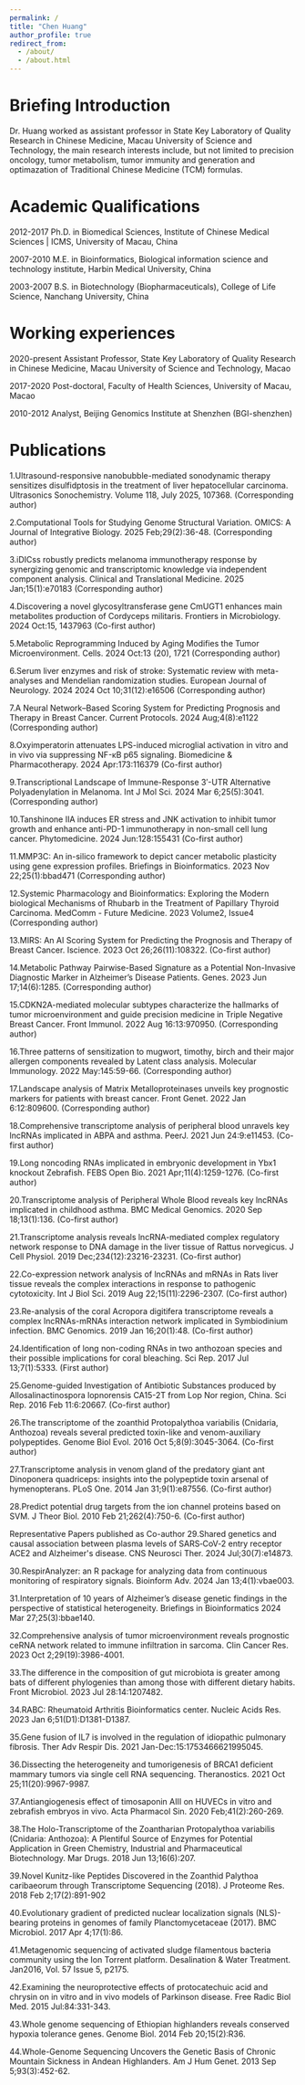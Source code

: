 ```yaml
---
permalink: /
title: "Chen Huang"
author_profile: true
redirect_from: 
  - /about/
  - /about.html
---
```


Briefing Introduction
======
Dr. Huang worked as assistant professor in State Key Laboratory of Quality Research in Chinese Medicine, Macau University of Science and Technology, the main research interests include, but not limited to precision oncology, tumor metabolism, tumor immunity and generation and optimazation of Traditional Chinese Medicine (TCM) formulas.


Academic Qualifications
======
2012-2017      Ph.D. in Biomedical Sciences, Institute of Chinese Medical Sciences | ICMS, University of Macau, China

2007-2010      M.E. in Bioinformatics, Biological information science and technology institute, Harbin Medical University, China

2003-2007      B.S. in Biotechnology (Biopharmaceuticals), College of Life Science, Nanchang University, China
 

Working experiences
======
2020-present    Assistant Professor, State Key Laboratory of Quality
                Research in Chinese Medicine, Macau University of Science and Technology, Macao


2017-2020       Post-doctoral, Faculty of Health Sciences, University of Macau, Macao

2010-2012       Analyst, Beijing Genomics Institute at Shenzhen (BGI-shenzhen)
 


Publications
======
1.Ultrasound-responsive nanobubble-mediated sonodynamic therapy sensitizes disulfidptosis in the treatment of liver hepatocellular carcinoma. Ultrasonics Sonochemistry. Volume 118, July 2025, 107368. (Corresponding author)

2.Computational Tools for Studying Genome Structural Variation. OMICS: A Journal of Integrative Biology. 2025 Feb;29(2):36-48. (Corresponding author)

3.iDICss robustly predicts melanoma immunotherapy response by synergizing genomic and transcriptomic knowledge via independent component analysis. Clinical and Translational Medicine. 2025 Jan;15(1):e70183 (Corresponding author)

4.Discovering a novel glycosyltransferase gene CmUGT1 enhances main metabolites production of Cordyceps militaris. Frontiers in Microbiology. 2024 Oct:15, 1437963 (Co-first author)

5.Metabolic Reprogramming Induced by Aging Modifies the Tumor Microenvironment. Cells. 2024 Oct:13 (20), 1721 (Corresponding author)

6.Serum liver enzymes and risk of stroke: Systematic review with meta-analyses and Mendelian randomization studies. European Journal of Neurology. 2024 2024 Oct 10;31(12):e16506 (Corresponding author)

7.A Neural Network–Based Scoring System for Predicting Prognosis and Therapy in Breast Cancer. Current Protocols. 2024 Aug;4(8):e1122 (Corresponding author)

8.Oxyimperatorin attenuates LPS-induced microglial activation in vitro and in vivo via suppressing NF-κB p65 signaling. Biomedicine & Pharmacotherapy. 2024 Apr:173:116379 (Co-first author)

9.Transcriptional Landscape of Immune-Response 3′-UTR Alternative Polyadenylation in Melanoma. Int J Mol Sci. 2024 Mar 6;25(5):3041. (Corresponding author)

10.Tanshinone IIA induces ER stress and JNK activation to inhibit tumor growth and enhance anti-PD-1 immunotherapy in non-small cell lung cancer. Phytomedicine. 2024 Jun:128:155431 (Co-first author)

11.MMP3C: An in-silico framework to depict cancer metabolic plasticity using gene expression profiles. Briefings in Bioinformatics. 2023 Nov 22;25(1):bbad471 (Corresponding author)

12.Systemic Pharmacology and Bioinformatics: Exploring the Modern biological Mechanisms of Rhubarb in the Treatment of Papillary Thyroid Carcinoma. MedComm - Future Medicine. 2023 Volume2, Issue4 (Corresponding author)

13.MIRS: An AI Scoring System for Predicting the Prognosis and Therapy of Breast Cancer. Iscience. 2023 Oct 26;26(11):108322. (Co-first author)

14.Metabolic Pathway Pairwise-Based Signature as a Potential Non-Invasive Diagnostic Marker in Alzheimer’s Disease Patients. Genes. 2023 Jun 17;14(6):1285. (Corresponding author)

15.CDKN2A-mediated molecular subtypes characterize the hallmarks of tumor microenvironment and guide precision medicine in Triple Negative Breast Cancer. Front Immunol. 2022 Aug 16:13:970950. (Corresponding author)

16.Three patterns of sensitization to mugwort, timothy, birch and their major allergen components revealed by Latent class analysis. Molecular Immunology. 2022 May:145:59-66. (Corresponding author)

17.Landscape analysis of Matrix Metalloproteinases unveils key prognostic markers for patients with breast cancer. Front Genet. 2022 Jan 6:12:809600. (Corresponding author)

18.Comprehensive transcriptome analysis of peripheral blood unravels key lncRNAs implicated in ABPA and asthma. PeerJ. 2021 Jun 24:9:e11453. (Co-first author)

19.Long noncoding RNAs implicated in embryonic development in Ybx1 knockout Zebrafish. FEBS Open Bio. 2021 Apr;11(4):1259-1276. (Co-first author)

20.Transcriptome analysis of Peripheral Whole Blood reveals key lncRNAs implicated in childhood asthma. BMC Medical Genomics. 2020 Sep 18;13(1):136. (Co-first author)

21.Transcriptome analysis reveals lncRNA-mediated complex regulatory network response to DNA damage in the liver tissue of Rattus norvegicus. J Cell Physiol. 2019 Dec;234(12):23216-23231. (Co-first author)

22.Co-expression network analysis of lncRNAs and mRNAs in Rats liver tissue reveals the complex interactions in response to pathogenic cytotoxicity. Int J Biol Sci. 2019 Aug 22;15(11):2296-2307. (Co-first author)

23.Re-analysis of the coral Acropora digitifera transcriptome reveals a complex lncRNAs-mRNAs interaction network implicated in Symbiodinium infection. BMC Genomics. 2019 Jan 16;20(1):48. (Co-first author)

24.Identification of long non-coding RNAs in two anthozoan species and their possible implications for coral bleaching. Sci Rep. 2017 Jul 13;7(1):5333. (First author)

25.Genome-guided Investigation of Antibiotic Substances produced by Allosalinactinospora lopnorensis CA15-2T from Lop Nor region, China. Sci Rep. 2016 Feb 11:6:20667. (Co-first author)

26.The transcriptome of the zoanthid Protopalythoa variabilis (Cnidaria, Anthozoa) reveals several predicted toxin-like and venom-auxiliary polypeptides. Genome Biol Evol. 2016 Oct 5;8(9):3045-3064. (Co-first author) 

27.Transcriptome analysis in venom gland of the predatory giant ant Dinoponera quadriceps: insights into the polypeptide toxin arsenal of hymenopterans. PLoS One. 2014 Jan 31;9(1):e87556. (Co-first author) 

28.Predict potential drug targets from the ion channel proteins based on SVM. J Theor Biol. 2010 Feb 21;262(4):750-6. (Co-first author)

Representative Papers published as Co-author
29.Shared genetics and causal association between plasma levels of SARS‐CoV‐2 entry receptor ACE2 and Alzheimer's disease. CNS Neurosci Ther. 2024 Jul;30(7):e14873.

30.RespirAnalyzer: an R package for analyzing data from continuous monitoring of respiratory signals. Bioinform Adv. 2024 Jan 13;4(1):vbae003.

31.Interpretation of 10 years of Alzheimer’s disease genetic findings in the perspective of statistical heterogeneity. Briefings in Bioinformatics 2024 Mar 27;25(3):bbae140.

32.Comprehensive analysis of tumor microenvironment reveals prognostic ceRNA network related to immune infiltration in sarcoma. Clin Cancer Res. 2023 Oct 2;29(19):3986-4001.

33.The difference in the composition of gut microbiota is greater among bats of different phylogenies than among those with different dietary habits. Front Microbiol. 2023 Jul 28:14:1207482.

34.RABC: Rheumatoid Arthritis Bioinformatics center. Nucleic Acids Res. 2023 Jan 6;51(D1):D1381-D1387.

35.Gene fusion of IL7 is involved in the regulation of idiopathic pulmonary fibrosis. Ther Adv Respir Dis. 2021 Jan-Dec:15:1753466621995045.

36.Dissecting the heterogeneity and tumorigenesis of BRCA1 deficient mammary tumors via single cell RNA sequencing. Theranostics. 2021 Oct 25;11(20):9967-9987.

37.Antiangiogenesis effect of timosaponin AIII on HUVECs in vitro and zebrafish embryos in vivo. Acta Pharmacol Sin. 2020 Feb;41(2):260-269.

38.The Holo-Transcriptome of the Zoantharian Protopalythoa variabilis (Cnidaria: Anthozoa): A Plentiful Source of Enzymes for Potential Application in Green Chemistry, Industrial and Pharmaceutical Biotechnology. Mar Drugs. 2018 Jun 13;16(6):207.

39.Novel Kunitz-like Peptides Discovered in the Zoanthid Palythoa caribaeorum through Transcriptome Sequencing (2018). J Proteome Res. 2018 Feb 2;17(2):891-902

40.Evolutionary gradient of predicted nuclear localization signals (NLS)-bearing proteins in genomes of family Planctomycetaceae (2017). BMC Microbiol. 2017 Apr 4;17(1):86.

41.Metagenomic sequencing of activated sludge filamentous bacteria community using the Ion Torrent platform. Desalination & Water Treatment. Jan2016, Vol. 57 Issue 5, p2175.

42.Examining the neuroprotective effects of protocatechuic acid and chrysin on in vitro and in vivo models of Parkinson disease. Free Radic Biol Med. 2015 Jul:84:331-343.

43.Whole genome sequencing of Ethiopian highlanders reveals conserved hypoxia tolerance genes. Genome Biol. 2014 Feb 20;15(2):R36.

44.Whole-Genome Sequencing Uncovers the Genetic Basis of Chronic Mountain Sickness in Andean Highlanders. Am J Hum Genet. 2013 Sep 5;93(3):452-62.

